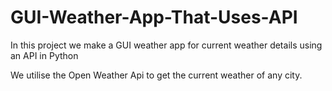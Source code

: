 # GUI-Weather-App-That-Uses-API
In this project we make a GUI weather app for current weather details using an API in Python

We utilise the Open Weather Api to get the current weather of any city.
